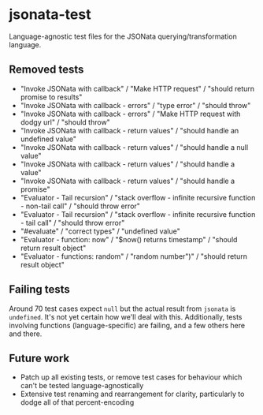 # jsonata-test
Language-agnostic test files for the JSONata querying/transformation language.

## Removed tests

* "Invoke JSONata with callback" / "Make HTTP request" / "should return promise to results"
* "Invoke JSONata with callback - errors" / "type error" / "should throw"
* "Invoke JSONata with callback - errors" / "Make HTTP request with dodgy url" / "should throw"
* "Invoke JSONata with callback - return values" / "should handle an undefined value"
* "Invoke JSONata with callback - return values" / "should handle a null value"
* "Invoke JSONata with callback - return values" / "should handle a value"
* "Invoke JSONata with callback - return values" / "should handle a promise"
* "Evaluator - Tail recursion" / "stack overflow - infinite recursive function - non-tail call" / "should throw error"
* "Evaluator - Tail recursion" / "stack overflow - infinite recursive function - tail call" / "should throw error"
* "#evaluate" / "correct types" / "undefined value"
* "Evaluator - function: now" / "$now() returns timestamp" / "should return result object"
* "Evaluator - functions: random" / "random number\")" / "should return result object"

## Failing tests

Around 70 test cases expect `null` but the actual result from `jsonata` is `undefined`. It's not yet certain how we'll deal with this. Additionally, tests involving functions (language-specific) are failing, and a few others here and there.

## Future work

* Patch up all existing tests, or remove test cases for behaviour which can't be tested language-agnostically
* Extensive test renaming and rearrangement for clarity, particularly to dodge all of that percent-encoding
